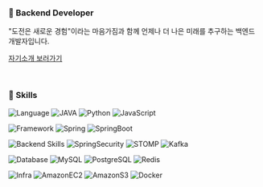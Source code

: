 ### 🧚 Backend Developer
"도전은 새로운 경험"이라는 마음가짐과 함께 언제나 더 나은 미래를 추구하는 
백엔드 개발자입니다.

[자기소개 보러가기](https://jidak.notion.site/1a901bedbbf1809681ded0dc06f0cea4?source=copy_link)

<br>

### 🧚 Skills
![Language](https://img.shields.io/badge/Language-ffffff?style=for-the-badge&logo=language&logoColor=black) 
![JAVA](https://img.shields.io/badge/Java-ED8B00?style=for-the-badge&logo=openjdk&logoColor=white)
![Python](https://img.shields.io/badge/Python-14354C?style=for-the-badge&logo=python&logoColor=white)
![JavaScript](https://img.shields.io/badge/JavaScript-F7DF1E?style=for-the-badge&logo=JavaScript&logoColor=white)

![Framework](https://img.shields.io/badge/Framework-ffffff?style=for-the-badge&logo=frameworks&logoColor=black) 
![Spring](https://img.shields.io/badge/Spring-6DB33F?style=for-the-badge&logo=spring&logoColor=white)
![SpringBoot](https://img.shields.io/badge/SpringBoot-6DB33F?style=for-the-badge&logo=springboot&logoColor=white)

![Backend Skills](https://img.shields.io/badge/Framework-ffffff?style=for-the-badge&logo=frameworks&logoColor=black)
![SpringSecurity](https://img.shields.io/badge/SpringSecurity-6DB33F?style=for-the-badge&logo=springsecurity&logoColor=white)
![STOMP](https://img.shields.io/badge/Stomp-black?style=for-the-badge&logo=stomp&logoColor=white)
![Kafka](https://img.shields.io/badge/Kafka-231F20?style=for-the-badge&logo=apachekafka&logoColor=white)


![Database](https://img.shields.io/badge/Database-ffffff?style=for-the-badge&logo=frameworks&logoColor=black) 
![MySQL](https://img.shields.io/badge/MySQL-005C84?style=for-the-badge&logo=mysql&logoColor=white)
![PostgreSQL](https://img.shields.io/badge/PostgreSQL-316192?style=for-the-badge&logo=postgresql&logoColor=white)
![Redis](https://img.shields.io/badge/redis-%23DD0031.svg?&style=for-the-badge&logo=redis&logoColor=white)

![Infra](https://img.shields.io/badge/Infra-ffffff?style=for-the-badge&logo=frameworks&logoColor=black) 
![AmazonEC2](https://img.shields.io/badge/AmazonEC2-FF9900?style=for-the-badge&logo=amazonec2&logoColor=white)
![AmazonS3](https://img.shields.io/badge/AmazonS3-569A31?style=for-the-badge&logo=amazons3&logoColor=white)
![Docker](https://img.shields.io/badge/Docker-1D63ED?style=for-the-badge&logo=docker&logoColor=white)
